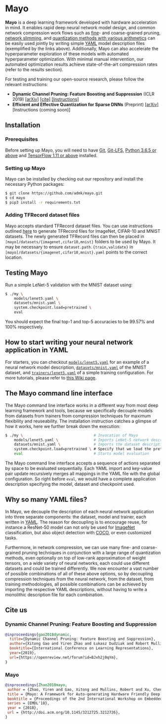 # Mayo

**Mayo** is a deep learning framework developed with hardware acceleration in mind. It enables rapid deep neural network model design, and common network compression work flows such as [fine][fine]- and coarse-grained pruning, [network slimming][slim], and [quantization methods with various arithmetics][quantize] can be easily used jointly by writing simple [YAML][yaml] model description files (exemplified by the links above).  Additionally, Mayo can also accelerate the hyperparameter exploration of these models with automated hyperparameter optimization.  With minimal manual intervention, our automated optimization results achieve state-of-the-art compression rates (refer to the results section).

For testing and training our open-source research, please follow the relevant instructions:
* **Dynamic Channel Pruning: Feature Boosting and Suppression** (ICLR 2019) [[arXiv]][fbs] [[cite]](#dynamic-channel-pruning-feature-boosting-and-suppression) [[Instructions]](docs/fbs.md)
* **Efficient and Effective Quantization for Sparse DNNs** (Preprint) [[arXiv]][focus] [Instructions (coming soon)]

## Installation

### Prerequisites

Before setting up Mayo, you will need to have [Git][git], [Git-LFS][git-lfs], [Python 3.6.5 or above][python3] and [TensorFlow 1.11 or above][tensorflow] installed.


### Setting up Mayo

Mayo can be installed by checking out our repository and install the necessary Python packages:
```bash
$ git clone https://github.com/admk/mayo.git
$ cd mayo
$ pip3 install -r requirements.txt
```

### Adding TFRecord dataset files

Mayo accepts standard TFRecord dataset files.  You can use instructions outlined [here][tfrecord] to generate TFRecord files for ImageNet, CIFAR-10 and MNIST datasets.  The newly generated TFRecord files can then be placed in `[mayo]/datasets/{imagenet,cifar10,mnist}` folders to be used by Mayo.  It may be necessary to ensure `dataset.path.{train,validate}` in `[mayo]/datasets/{imagenet,cifar10,mnist}.yaml` points to the correct location.


## Testing Mayo

Run a simple LeNet-5 validation with the MNIST dataset using:
```bash
$ ./my \
    models/lenet5.yaml \
    datasets/mnist.yaml \
    system.checkpoint.load=pretrained \
    eval
```
You should expect the final top-1 and top-5 accuracies to be 99.57% and 100% respectively.


## How to start writing your neural network application in YAML

For starters, you can checkout [`models/lenet5.yaml`](models/lenet5.yaml) for an example of a neural network model description, [`datasets/mnist.yaml`](datasets/mnist.yaml) of the MNIST dataset, and [`trainers/lenet5.yaml`](trainers/lenet5.yaml) of a simple training configuration.  For more tutorials, please refer to [this Wiki page][mayo-yaml].


## The Mayo command line interface

The Mayo command line interface works in a different way from most deep learning framework and tools, because we specifically decouple models from datasets from trainers from compression techniques for maximum flexibility and reuseability.  The installation instruction catches a glimpse of how it works, here we further break down the execution:
```bash
$ ./my \                                # Invocation of Mayo
    models/lenet5.yaml \                # Imports LeNet-5 network description
    datasets/mnist.yaml \               # Imports the dataset description
    system.checkpoint.load=pretrained \ # Specify that we load the pretrained checkpoint
    eval                                # Starts model evaluation
```
The Mayo command line interface accepts a sequence of actions separated by space to be evaluated sequentially.  Each YAML import and key-value pair update recursively merges all mappings in the YAML file with the global configuration.  So right before `eval`, we would have a complete application description specifying the model, dataset and checkpoint used.


## Why so many YAML files?

In Mayo, we decouple the description of each neural network application into three separate components: the dataset, model and trainer, each written in [YAML][yaml].  The reason for decoupling is to encourage reuse, for instance a ResNet-50 model can not only be used for [ImageNet][imagenet] classification, but also object detection with [COCO][coco], or even customized tasks.

Furthermore, in network compression, we can use many fine- and coarse-grained pruning techniques in conjunction with a large range of quantization methods, even optionally on top of low-rank approximation of weight tensors, on a wide variety of neural networks, each could use different datasets and could be trained differently.  We now encounter a vast number of possible combinations of all of these above options, so by decoupling compression techniques from the neural network, from the dataset, from training methodologies, all possible combinations can be achieved by importing the respective YAML descriptions, without having to write a monolithic description file for each combination.


## Cite us

### Dynamic Channel Pruning: Feature Boosting and Suppression
```bibtex
@inproceedings{gao2018dynamic,
  title={Dynamic Channel Pruning: Feature Boosting and Suppression},
  author={Xitong Gao and Yiren Zhao and Łukasz Dudziak and Robert Mullins and Cheng-zhong Xu},
  booktitle={International Conference on Learning Representations},
  year={2019},
  url={https://openreview.net/forum?id=BJxh2j0qYm},
}
```

### Mayo
```bibtex
@inproceedings{Zhao2018mayo,
 author = {Zhao, Yiren and Gao, Xitong and Mullins, Robert and Xu, Chengzhong},
 title = {Mayo: A Framework for Auto-generating Hardware Friendly Deep Neural Networks},
 booktitle = {Proceedings of the 2nd International Workshop on Embedded and Mobile Deep Learning},
 series = {EMDL'18},
 year = {2018},
 url = {http://doi.acm.org/10.1145/3212725.3212726},
}
```

[fine]: models/override/prune/dns.yaml
[slim]: models/override/prune/netslim.yaml
[quantize]: models/override/quantize/
[fbs]: https://arxiv.org/abs/1810.05331
[focus]: https://arxiv.org/abs/1903.03046
[git]: https://git-scm.com
[git-lfs]: https://git-lfs.github.com
[python3]: https://www.python.org/downloads/
[tensorflow]: https://www.tensorflow.org/install/
[tfrecord]: https://github.com/tensorflow/models/tree/master/research/slim#downloading-and-converting-to-tfrecord-format
[yaml]: http://yaml.org
[imagenet]: http://www.image-net.org
[coco]: http://cocodataset.org
[mayo-yaml]: https://github.com/deep-fry/mayo/wiki/Writing-YAMLs
